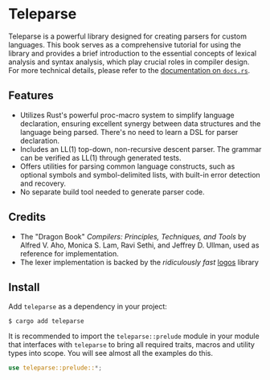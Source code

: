 # Teleparse
Teleparse is a powerful library designed for creating parsers for custom languages. This book serves as a comprehensive tutorial for using the library and provides a brief introduction to the essential concepts of lexical analysis and syntax analysis, which play crucial roles in compiler design. For more technical details, please refer to the [documentation on `docs.rs`](https://docs.rs/teleparse).

## Features

- Utilizes Rust's powerful proc-macro system to simplify language declaration, ensuring excellent synergy between data structures and the language being parsed. There's no need to learn a DSL for parser declaration.
- Includes an LL(1) top-down, non-recursive descent parser. The grammar can be verified as LL(1) through generated tests.
- Offers utilities for parsing common language constructs, such as optional symbols and symbol-delimited lists, with built-in error detection and recovery.
- No separate build tool needed to generate parser code.

## Credits
- The "Dragon Book" _Compilers: Principles, Techniques, and Tools_ by Alfred V. Aho, Monica S. Lam, Ravi Sethi, and Jeffrey D. Ullman, used as reference for implementation.
- The lexer implementation is backed by the *ridiculously fast* [logos](https://github.com/maciejhirsz/logos) library

## Install
Add `teleparse` as a dependency in your project:
```console
$ cargo add teleparse
```

It is recommended to import the `teleparse::prelude` module in
your module that interfaces with `teleparse` to bring all required traits, macros
and utility types into scope. You will see almost all the examples do this.

```rust
use teleparse::prelude::*;
```
